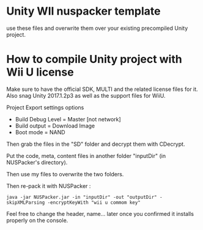 Unity WII nuspacker template
===========================

use these files and overwrite them over your existing precompiled Unity project.

How to compile Unity project with Wii U license
================================================

Make sure to have the official SDK, MULTI and the related license files for it.
Also snag Unity 2017.1.2p3 as well as the support files for WiiU.

Project Export settings options

- Build Debug Level = Master [not network]
- Build output = Download Image
- Boot mode = NAND

Then grab the files in the "SD" folder and decrypt them with CDecrypt.

Put the code, meta, content files in another folder "inputDir" (in NUSPacker's directory).

Then use my files to overwrite the two folders.

Then re-pack it with NUSPacker :
```
java -jar NUSPacker.jar -in "inputDir" -out "outputDir" -skipXMLParsing -encryptKeyWith "wii u commom key"
```
Feel free to change the header, name... later once you confirmed it installs properly on the console.
